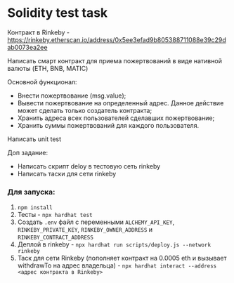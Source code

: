 # Solidity test task

Контракт в Rinkeby - https://rinkeby.etherscan.io/address/0x5ee3efad9b805388711088e39c29dab0073ea2ee


Написать смарт контракт для приема пожертвований в виде нативной валюты (ETH, BNB, MATIC)

Основной функционал:  
- Внести пожертвование (msg.value);
- Вывести пожертвование на определенный адрес. Данное действие может сделать только создатель контракта;
- Хранить адреса всех пользователей сделавших пожертвование;
- Хранить суммы пожертвований для каждого пользователя.

Написать unit test

Доп задание:  
- Написать скрипт deloy в тестовую сеть rinkeby
- Написать таски для сети rinkeby

### Для запуска:
1. `npm install`
2. Тесты - `npx hardhat test`
3. Создать `.env` файл с переменными `ALCHEMY_API_KEY`, `RINKEBY_PRIVATE_KEY`, `RINKEBY_OWNER_ADDRESS`
 и `RINKEBY_CONTRACT_ADDRESS`
4. Деплой в rinkeby - `npx hardhat run scripts/deploy.js --network rinkeby`
5. Таск для сети Rinkeby (пополняет контракт на 0.0005 eth и вызывает withdrawTo на адрес владельца) - `npx hardhat interact --address <адрес контракта в Rinkeby>`